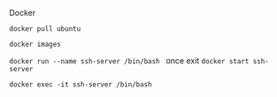 Docker

`docker pull ubuntu`

`docker images`

`docker run --name ssh-server /bin/bash `
once exit
`docker start ssh-server`

`docker exec -it ssh-server /bin/bash`
